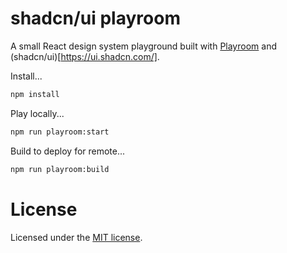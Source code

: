 # shadcn/ui playroom

A small React design system playground built with [Playroom]() and (shadcn/ui)[https://ui.shadcn.com/].

Install...

```bash
npm install
```

Play locally...

```bash
npm run playroom:start
```

Build to deploy for remote...

```bash
npm run playroom:build
```

# License
Licensed under the [MIT license](./LICENSE).
